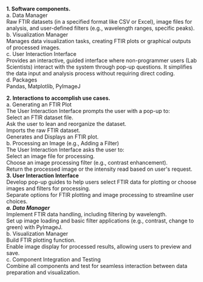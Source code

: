 **1. Software components.**   
  a. Data Manager    
    Raw FTIR datasets (in a specified format like CSV or Excel), image files for analysis, and user-defined filters
    (e.g., wavelength ranges, specific peaks).    
  b. Visualization Manager   
    Manages data visualization tasks, creating FTIR plots or graphical outputs of processed images.   
  c. User Interaction Interface   
    Provides an interactive, guided interface where non-programmer users (Lab Scientists) interact with the system
    through pop-up questions. It simplifies the data input and analysis process without requiring direct coding.   
  d. Packages   
    Pandas, Matplotlib, PyImageJ   

**2. Interactions to accomplish use cases.**   
  a. Generating an FTIR Plot   
    The User Interaction Interface prompts the user with a pop-up to:   
    Select an FTIR dataset file.   
    Ask the user to lean and reorganize the dataset.   
    Imports the raw FTIR dataset.   
    Generates and Displays an FTIR plot.   
  b. Processing an Image (e.g., Adding a Filter)   
    The User Interaction Interface asks the user to:   
    Select an image file for processing.   
    Choose an image processing filter (e.g., contrast enhancement).   
    Return the processed image or the intensity read based on user's request.   
**3. User Interaction Interface**   
  Develop pop-up guides to help users select FTIR data for plotting or choose images and filters for processing.   
  Separate options for FTIR plotting and image processing to streamline user choices.   
  ***a. Data Manager***    
    Implement FTIR data handling, including filtering by wavelength.   
    Set up image loading and basic filter applications (e.g., contrast, change to green) with PyImageJ.   
  b. Visualization Manager   
    Build FTIR plotting function.   
    Enable image display for processed results, allowing users to preview and save.   
  c. Component Integration and Testing   
    Combine all components and test for seamless interaction between data preparation and visualization.   
  
